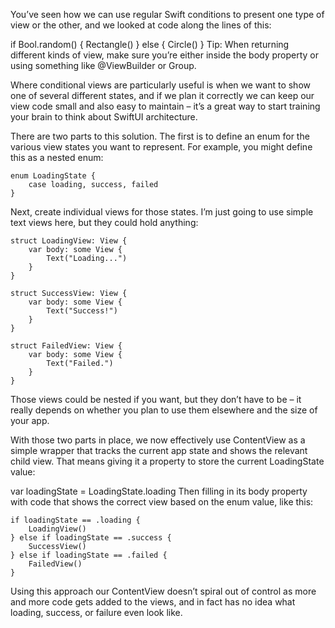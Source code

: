 You’ve seen how we can use regular Swift conditions to present one type of view or the other, and we looked at code along the lines of this:

if Bool.random() {
    Rectangle()
} else {
    Circle()
}
Tip: When returning different kinds of view, make sure you’re either inside the body property or using something like @ViewBuilder or Group.

Where conditional views are particularly useful is when we want to show one of several different states, and if we plan it correctly we can keep our view code small and also easy to maintain – it’s a great way to start training your brain to think about SwiftUI architecture.

There are two parts to this solution. The first is to define an enum for the various view states you want to represent. For example, you might define this as a nested enum:
```
enum LoadingState {
    case loading, success, failed
}
```
Next, create individual views for those states. I’m just going to use simple text views here, but they could hold anything:
```
struct LoadingView: View {
    var body: some View {
        Text("Loading...")
    }
}

struct SuccessView: View {
    var body: some View {
        Text("Success!")
    }
}

struct FailedView: View {
    var body: some View {
        Text("Failed.")
    }
}
```
Those views could be nested if you want, but they don’t have to be – it really depends on whether you plan to use them elsewhere and the size of your app.

With those two parts in place, we now effectively use ContentView as a simple wrapper that tracks the current app state and shows the relevant child view. That means giving it a property to store the current LoadingState value:

var loadingState = LoadingState.loading
Then filling in its body property with code that shows the correct view based on the enum value, like this:
```
if loadingState == .loading {
    LoadingView()
} else if loadingState == .success {
    SuccessView()
} else if loadingState == .failed {
    FailedView()
}
```
Using this approach our ContentView doesn’t spiral out of control as more and more code gets added to the views, and in fact has no idea what loading, success, or failure even look like.